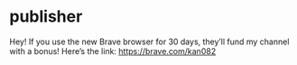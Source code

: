 # publisher
Hey! If you use the new Brave browser for 30 days, they’ll fund my channel with a bonus! 
Here’s the link: https://brave.com/kan082 
